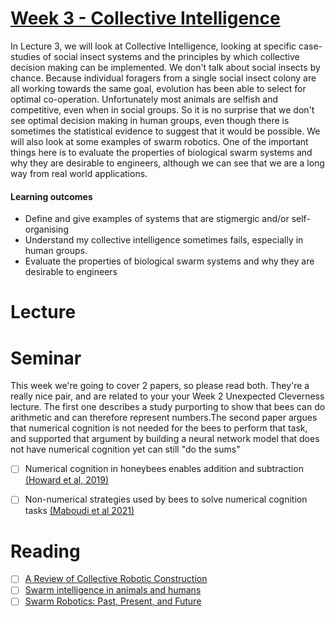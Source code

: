 # [Week 3 - Collective Intelligence](https://canvas.sussex.ac.uk/courses/34991/pages/week-3-collective-intelligence?module_item_id=1509127)
In Lecture 3, we will look at Collective Intelligence, looking at specific case-studies of social insect systems and the principles by which collective decision making can be implemented. We don't talk about social insects by chance. Because individual foragers from a single social insect colony are all working towards the same goal, evolution has been able to select for optimal co-operation. Unfortunately most animals are selfish and competitive, even when in social groups. So it is no surprise that we don't see optimal decision making in human groups, even though there is sometimes the statistical evidence to suggest that it would be possible. We will also look at some examples of swarm robotics. One of the important things here is to evaluate the properties of biological swarm systems and why they are desirable to engineers, although we can see that we are a long way from real world applications.

#### Learning outcomes 
- Define and give examples of systems that are stigmergic and/or self-organising
- Understand my collective intelligence sometimes fails, especially in human groups.
- Evaluate the properties of biological swarm systems and why they are desirable to engineers

# Lecture 


# Seminar 
This week we're going to cover 2 papers, so please read both. They're a really nice pair, and are related to your your Week 2 Unexpected Cleverness lecture. The first one describes a study purporting to show that bees can do arithmetic and can therefore represent numbers.The second paper argues that numerical cognition is not needed for the bees to perform that task, and supported that argument by building a neural network model that does not have numerical cognition yet can still "do the sums"
- [ ] Numerical cognition in honeybees enables addition and subtraction [(Howard et al, 2019)]()
- [ ] Non-numerical strategies used by bees to solve numerical cognition tasks [(Maboudi et al 2021)]()


# Reading
- [ ] [A Review of Collective Robotic Construction]()
- [ ] [Swarm intelligence in animals and humans]()
- [ ] [Swarm Robotics: Past, Present, and Future]()
